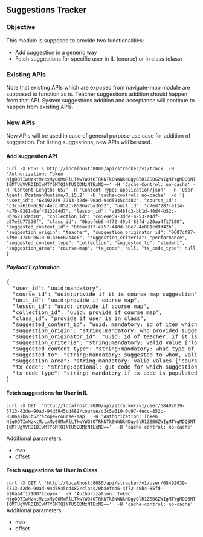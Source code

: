## Suggestions Tracker

### Objective
This module is supposed to provide two functionalities:

- Add suggestion in a generic way
- Fetch suggestions for specific user in IL (course) or in class (class)

### Existing APIs

Note that existing APIs which are exposed from navigate-map module are supposed to function as is.
Teacher suggestions addition should happen from that API. System suggestions addition and acceptance
will continue to happen from existing APIs.

### New APIs

New APIs will be used in case of general purpose use case for addition of suggestion. For listing
suggestions, new APIs will be used.

#### Add suggestion API
`
curl -X POST \
  http://localhost:8080/api/stracker/v1/track 
  -H 'Authorization: Token Njg0OTIwMzktMzcxMy00MmRlLTkwYWQtOTRkNTk0NWNkNDgyOlR1ZSBGZWIgMTYgMDQ6NTI6MTUgVVRDIDIwMTY6MTQ1NTU5ODMzNTExNQ=='
  -H 'Cache-Control: no-cache'
  -H 'Content-Length: 657'
  -H 'Content-Type: application/json' 
  -H 'User-Agent: PostmanRuntime/7.15.2' 
  -H 'cache-control: no-cache' 
  -d '{
  "user_id": "68492039-3713-42de-90ad-94d5945cd482",
  "course_id": "c3c5a610-0c97-4ecc-852c-8586a7ba3b52",
  "unit_id": "c7ed7287-e114-4a7b-9381-6af4513284d7",
  "lesson_id": "a8548fc3-bb1d-40d4-b52c-0b76211dad10",
  "collection_id": "c45e4e59-3dde-4253-a4df-e27e5b77330f",
  "class_id": "0baefeb6-4f72-49b4-85fd-a20aa4f17100",
  "suggested_content_id": "8b6ae917-e757-44dd-b0e7-4e081cd9342b",
  "suggestion_origin": "teacher",
  "suggestion_originator_id": "0607cf97-6f9e-47c0-b610-01b36e02b4c6",
  "suggestion_criteria": "performance",
  "suggested_content_type": "collection",
  "suggested_to": "student",
  "suggestion_area": "course-map",
  "tx_code": null,
  "tx_code_type": null
}
'
`

##### Payload Explanation

<pre>
{
  "user_id": "uuid:mandatory",
  "course_id": "uuid:provide if it is course map suggestion",
  "unit_id": "uuid:provide if course map",
  "lesson_id": "uuid: provide if course map",
  "collection_id": "uuid: provide if course map",
  "class_id": "provide if user is in class",
  "suggested_content_id": "uuid: mandatory: id of item which is suggested",
  "suggestion_origin": "string:mandatory: who provided suggestion, valid value ['system'::text, 'teacher'::text]",
  "suggestion_originator_id": "uuid: id of teacher, if it is teacher provided suggestion",
  "suggestion_criteria": "string:mandatory: valid value ['location'::text, 'performance'::text]",
  "suggested_content_type": "string:mandatory: what type of suggestion is given",
  "suggested_to": "string:mandatory: suggested to whom, valid values ['student'::text, 'teacher'::text]",
  "suggestion_area": "string:mandatory: valid values ['course-map'::text, 'class-activity'::text, 'proficiency'::text]",
  "tx_code": "string:optional: gut code for which suggestion is given",
  "tx_code_type": "string: mandatory if tx_code is populated: valid values ['competency'::text, 'micro-competency'::text, 'alt-concept'::text]"
}
</pre>

#### Fetch suggestions for User in IL 

`
curl -X GET 
  'http://localhost:8080/api/stracker/v1/user/68492039-3713-42de-90ad-94d5945cd482/course/c3c5a610-0c97-4ecc-852c-8586a7ba3b52?scope=course-map' 
  -H 'Authorization: Token Njg0OTIwMzktMzcxMy00MmRlLTkwYWQtOTRkNTk0NWNkNDgyOlR1ZSBGZWIgMTYgMDQ6NTI6MTUgVVRDIDIwMTY6MTQ1NTU5ODMzNTExNQ==' 
  -H 'cache-control: no-cache'
`

Additional parameters:
- max
- offset

#### Fetch suggestions for User in Class

`
curl -X GET \
  'http://localhost:8080/api/stracker/v1/user/68492039-3713-42de-90ad-94d5945cd482/class/0baefeb6-4f72-49b4-85fd-a20aa4f17100?scope=' 
  -H 'Authorization: Token Njg0OTIwMzktMzcxMy00MmRlLTkwYWQtOTRkNTk0NWNkNDgyOlR1ZSBGZWIgMTYgMDQ6NTI6MTUgVVRDIDIwMTY6MTQ1NTU5ODMzNTExNQ==' 
  -H 'cache-control: no-cache'
  `
Additional parameters:
- max
- offset

